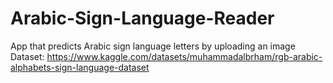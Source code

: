 # Arabic-Sign-Language-Reader
App that predicts Arabic sign language letters by uploading an image
Dataset:
https://www.kaggle.com/datasets/muhammadalbrham/rgb-arabic-alphabets-sign-language-dataset

